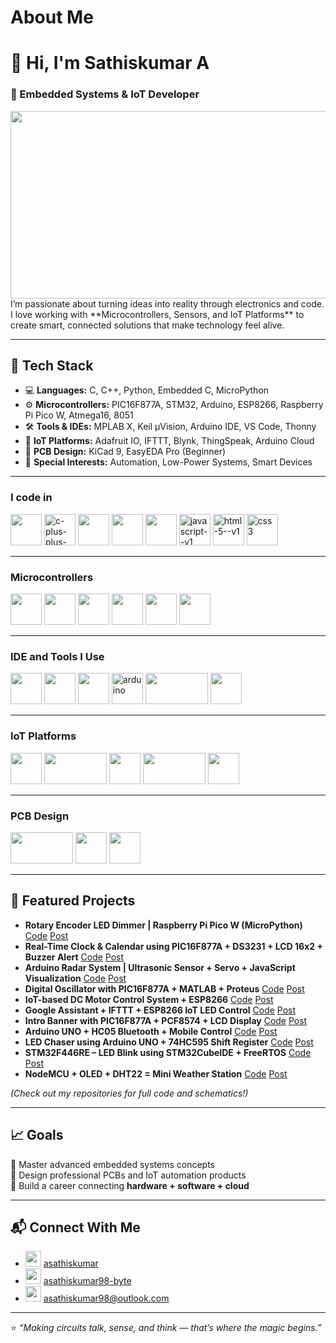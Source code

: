 # About Me
# 👋 Hi, I'm Sathiskumar A  

### 🧠 Embedded Systems & IoT Developer  
<img align="center" width="650" height="300" src="https://san.win.tue.nl/education/IoT-inf4all/figs/things.gif">
I’m passionate about turning ideas into reality through electronics and code. I love working with **Microcontrollers, Sensors, and IoT Platforms** to create smart, connected solutions that make technology feel alive.  

---

## 🔧 Tech Stack  
- 💻 **Languages:** C, C++, Python, Embedded C, MicroPython
- ⚙️ **Microcontrollers:** PIC16F877A, STM32, Arduino, ESP8266, Raspberry Pi Pico W, Atmega16, 8051 
- 🛠️ **Tools & IDEs:** MPLAB X, Keil µVision, Arduino IDE, VS Code, Thonny  
- 📡 **IoT Platforms:** Adafruit IO, IFTTT, Blynk, ThingSpeak, Arduino Cloud  
- 🧩 **PCB Design:** KiCad 9, EasyEDA Pro (Beginner)  
- 🔋 **Special Interests:** Automation, Low-Power Systems, Smart Devices  

---

### I code in
<img height="50" width="50" src="https://img.icons8.com/color/50/000000/c-programming.png" /> <img width="50" height="50" src="https://img.icons8.com/color/50/c-plus-plus-logo.png" alt="c-plus-plus-logo"/> <img width="50" height="50" src="https://img.icons8.com/?size=100&id=hGdCwhSHUe6L&format=png&color=000000"/> <img height="50" width="50" src="https://upload.wikimedia.org/wikipedia/commons/a/a5/MicroPython_new_logo.jpg"> <img width="50" height="50" src="https://upload.wikimedia.org/wikipedia/commons/4/4e/Micropython-logo.svg"> <img width="50" height="50" src="https://img.icons8.com/color/50/javascript--v1.png" alt="javascript--v1"/> <img width="50" height="50" src="https://img.icons8.com/color/50/html-5--v1.png" alt="html-5--v1"/> <img width="50" height="50" src="https://img.icons8.com/color/50/css3.png" alt="css3"/>

---
### Microcontrollers 
<img width="50" height="50" src="https://w7.pngwing.com/pngs/190/466/png-transparent-microchip-technology-integrated-circuits-chips-pic-microcontroller-others-miscellaneous-electronics-text-thumbnail.png"> <img width="50" height="50" src="https://upload.wikimedia.org/wikipedia/commons/thumb/5/51/Atmel_logo.svg/250px-Atmel_logo.svg.png"> <img width="50" height="50" src="https://image.pngaaa.com/343/7817343-middle.png"> <img width="50" height="50" src="https://p7.hiclipart.com/preview/157/473/127/stmicroelectronics-integrated-circuits-chips-printed-circuit-board-stm32-electronic-component-others.jpg"> <img width="50" height="50" src="https://companieslogo.com/img/orig/688018.SS-7fccbbee.png?t=1720244490"> <img width="50" height="50" src="https://www.raspberrypi.com/app/uploads/2020/06/raspberrry_pi_logo.png">

---

### IDE and Tools I Use
<img height="50" width="50" src="https://upload.wikimedia.org/wikipedia/en/thumb/9/93/MPLAB8X_Splash.png/250px-MPLAB8X_Splash.png"> <img height="50" width="50" src="https://pngset.com/images/mplab-x-ide-mplab-x-ide-logo-word-text-scoreboard-label-transparent-png-2874300.png"> <img height="50" width="50" src="https://img.icons8.com/?size=100&id=9OGIyU8hrxW5&format=png&color=000000"> <img width="50" height="50" src="https://img.icons8.com/fluency/50/arduino.png" alt="arduino"/> <img width="100" height="50" src="https://upload.wikimedia.org/wikipedia/en/thumb/8/8d/Keil_logo.svg/1200px-Keil_logo.svg.png"> <img height="50" width="50" src="https://user-images.githubusercontent.com/1057839/104211453-61c0f400-5434-11eb-8f52-c61c616578da.png">

---
### IoT Platforms
<img height="50" width="50" src="https://io.adafruit.com/api/docs/images/logo.png"> <img height="50" width="100" src="https://upload.wikimedia.org/wikipedia/commons/thumb/8/8d/IFTTT_Logo.svg/1200px-IFTTT_Logo.svg.png"> <img height="50" width="50" src="https://cdn.ai-forall.com/ifa_dev_media/Blynk_logo_1200h1200_300x300_1_2026ac1d09.png"> <img height="50" width="100" src="https://www.iqhome.org/image/cache/catalog/post/thingspeak-1200x750.png"> <img height="50" width="50" src="https://d7umqicpi7263.cloudfront.net/img/product/e99d164d-6798-418f-8543-56e5d8128477.com/f84c736e6aaf3491621bfe7c596ed6a1">

---
### PCB Design
<img height="50" width="100" src="https://upload.wikimedia.org/wikipedia/commons/thumb/5/59/KiCad-Logo.svg/1280px-KiCad-Logo.svg.png"> <img height="50" width="50" src="https://easyeda.com/images/easyeda-thumbnail.png?id=d5ed1fe5930602975df1"> <img height="50" width="50" src="https://2.bp.blogspot.com/-yVsSyoVRdX4/X1TgNISnxmI/AAAAAAAAZj4/eNaGrtCEd9M09D4sl6_ikf_S89rNqHuvgCLcBGAsYHQ/s1600/Altium%2BDesigner%2BFull%2Bversion.png">

---

## 🚀 Featured Projects  
- **Rotary Encoder LED Dimmer | Raspberry Pi Pico W (MicroPython)** [Code](https://github.com/asathiskumar98-byte/Rotary-Encoder-LED-Dimmer-Raspberry-Pi-Pico-W-MicroPython-) [Post](https://www.linkedin.com/posts/asathiskumar_raspberrypipicow-micropython-embeddedsystems-activity-7383033704899727360-7YgN?utm_source=share&utm_medium=member_android&rcm=ACoAAB5ROKkBGTrivcCeC6teV4sXWxK-sacsDyw)
- **Real-Time Clock & Calendar using PIC16F877A + DS3231 + LCD 16x2 + Buzzer Alert** [Code](https://github.com/asathiskumar98-byte/Real-Time-Clock-Calendar-using-PIC16F877A-DS3231-LCD-16x2-Buzzer-Alert) [Post](https://www.linkedin.com/posts/asathiskumar_embeddedsystems-pic16f877a-ds3231-activity-7381531570433806336-LYrS?utm_source=share&utm_medium=member_android&rcm=ACoAAB5ROKkBGTrivcCeC6teV4sXWxK-sacsDyw)
- **Arduino Radar System | Ultrasonic Sensor + Servo + JavaScript Visualization** [Code](https://github.com/asathiskumar98-byte/Arduino-Radar-System-Ultrasonic-Sensor-Servo-JavaScript-Visualization) [Post](https://www.linkedin.com/posts/asathiskumar_arduino-iot-embeddedsystems-activity-7380802679347978240-5bjG?utm_source=share&utm_medium=member_android&rcm=ACoAAB5ROKkBGTrivcCeC6teV4sXWxK-sacsDyw)
- **Digital Oscillator with PIC16F877A + MATLAB + Proteus** [Code](https://github.com/asathiskumar98-byte/Digital-Oscillator-with-PIC16F877A-MATLAB-Proteus) [Post](https://www.linkedin.com/posts/asathiskumar_embeddedsystems-picmicrocontroller-proteus-activity-7377576819086172160-PDFS?utm_source=share&utm_medium=member_android&rcm=ACoAAB5ROKkBGTrivcCeC6teV4sXWxK-sacsDyw)
- **IoT-based DC Motor Control System + ESP8266** [Code](https://github.com/asathiskumar98-byte/IoT-based-DC-Motor-Control-System) [Post](https://www.linkedin.com/posts/asathiskumar_iot-esp8266-adafruitio-activity-7377179600537370624-0aiE?utm_source=share&utm_medium=member_android&rcm=ACoAAB5ROKkBGTrivcCeC6teV4sXWxK-sacsDyw)
- **Google Assistant + IFTTT + ESP8266 IoT LED Control** [Code](https://github.com/asathiskumar98-byte/Google-Assistant-IFTTT-Adafruit-IO-LED-IoT-Voice-Control-with-ESP8266-) [Post](https://www.linkedin.com/posts/asathiskumar_iot-arduino-esp8266-activity-7376160862610317312-Jkba?utm_source=share&utm_medium=member_android&rcm=ACoAAB5ROKkBGTrivcCeC6teV4sXWxK-sacsDyw)
- **Intro Banner with PIC16F877A + PCF8574 + LCD Display** [Code](https://github.com/asathiskumar98-byte/Intro-Banner-with-PIC16F877A-PCF8574-LCD-Display) [Post](https://www.linkedin.com/posts/asathiskumar_embeddedsystems-pic16f877a-i2c-activity-7374981014986612736-Cfn0?utm_source=share&utm_medium=member_android&rcm=ACoAAB5ROKkBGTrivcCeC6teV4sXWxK-sacsDyw)
- **Arduino UNO + HC05 Bluetooth + Mobile Control** [Code](https://github.com/asathiskumar98-byte/-Arduino-UNO-HC05-Bluetooth-Mobile-Control) [Post](https://www.linkedin.com/posts/asathiskumar_arduino-bluetooth-hc05-activity-7374632191986712576-dpF8?utm_source=share&utm_medium=member_android&rcm=ACoAAB5ROKkBGTrivcCeC6teV4sXWxK-sacsDyw)
- **LED Chaser using Arduino UNO + 74HC595 Shift Register** [Code](https://github.com/asathiskumar98-byte/LED-Chaser-using-Arduino-UNO-74HC595-Shift-Register-) [Post](https://www.linkedin.com/posts/asathiskumar_arduino-embeddedsystems-iot-activity-7374409087540924416-l98Z?utm_source=share&utm_medium=member_android&rcm=ACoAAB5ROKkBGTrivcCeC6teV4sXWxK-sacsDyw)
- **STM32F446RE – LED Blink using STM32CubeIDE + FreeRTOS** [Code]() [Post](https://www.linkedin.com/posts/asathiskumar_stm32-stm32cubeide-freertos-activity-7374285709563801600-DrO6?utm_source=share&utm_medium=member_android&rcm=ACoAAB5ROKkBGTrivcCeC6teV4sXWxK-sacsDyw)
- **NodeMCU + OLED + DHT22 = Mini Weather Station** [Code](https://github.com/asathiskumar98-byte/NodeMCU-OLED-DHT22-Weather-Station) [Post](https://www.linkedin.com/posts/asathiskumar_iot-nodemcu-embeddedsystems-activity-7373907652592128001-ajrP?utm_source=share&utm_medium=member_android&rcm=ACoAAB5ROKkBGTrivcCeC6teV4sXWxK-sacsDyw)

*(Check out my repositories for full code and schematics!)*  

---

## 📈 Goals  
🎯 Master advanced embedded systems concepts  
🎯 Design professional PCBs and IoT automation products  
🎯 Build a career connecting **hardware + software + cloud**

---

## 📬 Connect With Me  
- <img height="25" width="25" src="https://img.icons8.com/?size=100&id=13930&format=png&color=000000"> [asathiskumar](https://www.linkedin.com/in/asathiskumar)  
- <img height="25" width="25" src="https://img.icons8.com/?size=100&id=AZOZNnY73haj&format=png&color=000000"> [asathiskumar98-byte](https://github.com/asathiskumar98-byte)  
- <img height="25" width="25" src="https://img.icons8.com/?size=100&id=117562&format=png&color=000000"> [asathiskumar98@outlook.com](https://www.linkedin.com/in/asathiskumar)  

---

⭐ *“Making circuits talk, sense, and think — that’s where the magic begins.”*

